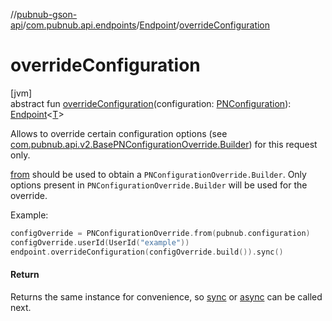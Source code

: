 //[pubnub-gson-api](../../../index.md)/[com.pubnub.api.endpoints](../index.md)/[Endpoint](index.md)/[overrideConfiguration](override-configuration.md)

# overrideConfiguration

[jvm]\
abstract fun [overrideConfiguration](override-configuration.md)(configuration: [PNConfiguration](../../com.pubnub.api.v2/-p-n-configuration/index.md)): [Endpoint](index.md)&lt;[T](index.md)&gt;

Allows to override certain configuration options (see [com.pubnub.api.v2.BasePNConfigurationOverride.Builder](../../../../../pubnub-core/pubnub-core-api/pubnub-core-api/com.pubnub.api.v2/-base-p-n-configuration-override/-builder/index.md)) for this request only. 

[from](../../../../../pubnub-core/pubnub-core-api/com.pubnub.api.v2/-p-n-configuration-override/from.md) should be used to obtain a `PNConfigurationOverride.Builder`. Only options present in `PNConfigurationOverride.Builder` will be used for the override. 

 Example: 

```kotlin
configOverride = PNConfigurationOverride.from(pubnub.configuration)
configOverride.userId(UserId("example"))
endpoint.overrideConfiguration(configOverride.build()).sync()

```

#### Return

Returns the same instance for convenience, so [sync](../../com.pubnub.api.endpoints.channel_groups/-list-all-channel-group/index.md#40193115%2FFunctions%2F126356644) or [async](../../com.pubnub.api.endpoints.channel_groups/-list-all-channel-group/index.md#1418965989%2FFunctions%2F126356644) can be called next.
